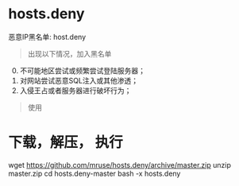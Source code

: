 # hosts.deny
恶意IP黑名单: host.deny

> 出现以下情况，加入黑名单

0. 不可能地区尝试或频繁尝试登陆服务器；
0. 对网站尝试恶意SQL注入或其他渗透；
0. 入侵王占或者服务器进行破坏行为；

> 使用
  # 下载，解压， 执行
  wget https://github.com/mruse/hosts.deny/archive/master.zip
  unzip master.zip
  cd hosts.deny-master
  bash -x hosts.deny
  
